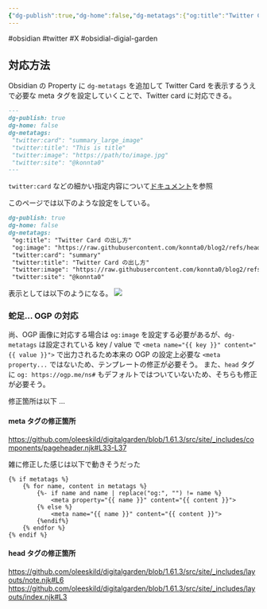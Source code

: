 ```yaml
---
{"dg-publish":true,"dg-home":false,"dg-metatags":{"og:title":"Twitter Card の出し方","og:image":"https://raw.githubusercontent.com/konnta0/blog2/refs/heads/main/konnta0.jpg","twitter:card":"summary","twitter:title":"Twitter Card の出し方","twitter:image":"https://raw.githubusercontent.com/konnta0/blog2/refs/heads/main/konnta0.jpg","twitter:site":"@konnta0"},"permalink":"/obsidian/obsidian-digital-garden/twitter-card/","metatags":{"og:title":"Twitter Card の出し方","og:image":"https://raw.githubusercontent.com/konnta0/blog2/refs/heads/main/konnta0.jpg","twitter:card":"summary","twitter:title":"Twitter Card の出し方","twitter:image":"https://raw.githubusercontent.com/konnta0/blog2/refs/heads/main/konnta0.jpg","twitter:site":"@konnta0"},"dgPassFrontmatter":true,"created":"2024-12-30T01:45:34.151+09:00"}
---
```



#obsidian #twitter #X #obsidial-digial-garden

## 対応方法
Obsidian の Property に `dg-metatags` を追加して Twitter Card を表示するうえで必要な meta タグを設定していくことで、Twitter card に対応できる。

```markdown
---
dg-publish: true
dg-home: false
dg-metatags:
 "twitter:card": "summary_large_image"
 "twitter:title": "This is title"
 "twitter:image": "https://path/to/image.jpg"
 "twitter:site": "@konnta0"
---
```

`twitter:card` などの細かい指定内容について[ドキュメント](https://developer.x.com/ja/docs/tweets/optimize-with-cards/guides/getting-started)を参照

このページでは以下のような設定をしている。
```markdown
dg-publish: true
dg-home: false
dg-metatags:
 "og:title": "Twitter Card の出し方"
 "og:image": "https://raw.githubusercontent.com/konnta0/blog2/refs/heads/main/konnta0.jpg"
 "twitter:card": "summary"
 "twitter:title": "Twitter Card の出し方"
 "twitter:image": "https://raw.githubusercontent.com/konnta0/blog2/refs/heads/main/konnta0.jpg"
 "twitter:site": "@konnta0"
```

表示としては以下のようになる。
![](/img/user/Obsidian/obsidian-digital-garden/Twitter-card.png)


### 蛇足... OGP の対応
尚、OGP 画像に対応する場合は `og:image` を設定する必要があるが、`dg-metatags` は設定されている key / value で `<meta name="{{ key }}" content="{{ value }}">` で出力されるため本来の OGP の設定上必要な `<meta property...` ではないため、テンプレートの修正が必要そう。
また、`head` タグに `og: https://ogp.me/ns#` もデフォルトではついていないため、そちらも修正が必要そう。

修正箇所は以下 ... 
#### meta タグの修正箇所
https://github.com/oleeskild/digitalgarden/blob/1.61.3/src/site/_includes/components/pageheader.njk#L33-L37

雑に修正した感じは以下で動きそうだった
```
{% if metatags %}
    {% for name, content in metatags %}
        {%- if name and name | replace("og:", "") != name %}
            <meta property="{{ name }}" content="{{ content }}">
        {% else %}
            <meta name="{{ name }}" content="{{ content }}">
        {%endif%}
    {% endfor %}
{% endif %}
```

#### head タグの修正箇所
https://github.com/oleeskild/digitalgarden/blob/1.61.3/src/site/_includes/layouts/note.njk#L6
https://github.com/oleeskild/digitalgarden/blob/1.61.3/src/site/_includes/layouts/index.njk#L3
